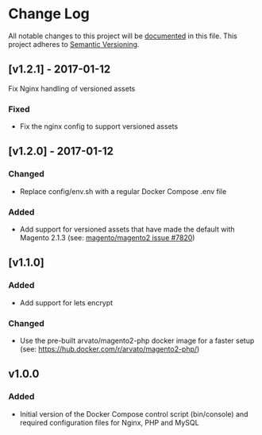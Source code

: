 # Change Log
All notable changes to this project will be [documented](http://keepachangelog.com/) in this file.
This project adheres to [Semantic Versioning](http://semver.org/).

## [v1.2.1] - 2017-01-12

Fix Nginx handling of versioned assets

### Fixed
- Fix the nginx config to support versioned assets

## [v1.2.0] - 2017-01-12

### Changed
- Replace config/env.sh with a regular Docker Compose .env file

### Added
- Add support for versioned assets that have made the default with Magento 2.1.3 (see: [magento/magento2 issue #7820](https://github.com/magento/magento2/issues/7820))

## [v1.1.0]

### Added
- Add support for lets encrypt

### Changed
- Use the pre-built arvato/magento2-php docker image for a faster setup (see: https://hub.docker.com/r/arvato/magento2-php/)

## v1.0.0
### Added
- Initial version of the Docker Compose control script (bin/console) and required configuration files for Nginx, PHP and MySQL
